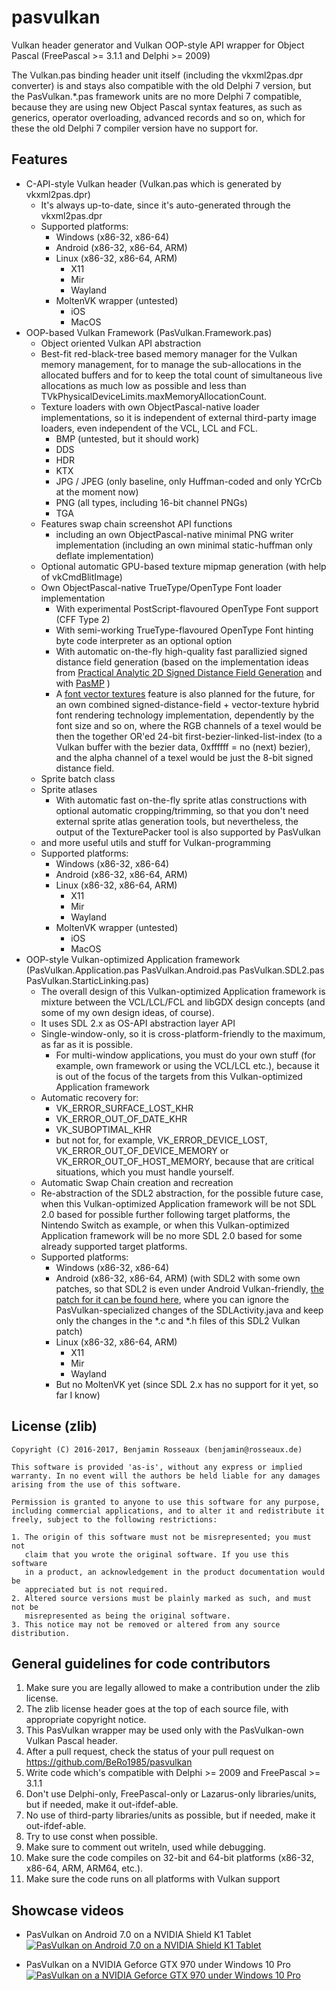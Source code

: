 # pasvulkan

Vulkan header generator and Vulkan OOP-style API wrapper for Object Pascal (FreePascal >= 3.1.1 and Delphi >= 2009)

The Vulkan.pas binding header unit itself (including the vkxml2pas.dpr converter) is and stays also compatible with the old Delphi 7 version, but the PasVulkan.*.pas framework units are no more Delphi 7 compatible, because they are using new Object Pascal syntax features, as such as generics, operator overloading, advanced records and so on, which for these the old Delphi 7 compiler version have no support for.

## Features

- C-API-style Vulkan header (Vulkan.pas which is generated by vkxml2pas.dpr)
    - It's always up-to-date, since it's auto-generated through the vkxml2pas.dpr
    - Supported platforms:
        - Windows (x86-32, x86-64)
        - Android (x86-32, x86-64, ARM)
        - Linux (x86-32, x86-64, ARM)
            - X11
            - Mir
            - Wayland
        - MoltenVK wrapper (untested)
            - iOS
            - MacOS
- OOP-based Vulkan Framework (PasVulkan.Framework.pas)
    - Object oriented Vulkan API abstraction
    - Best-fit red-black-tree based memory manager for the Vulkan memory management, for to manage the sub-allocations in the allocated buffers and for to keep the total count of simultaneous live allocations as much low as possible and less than TVkPhysicalDeviceLimits.maxMemoryAllocationCount.
    - Texture loaders with own ObjectPascal-native loader implementations, so it is independent of external third-party image loaders, even independent of the VCL, LCL and FCL.  
        - BMP (untested, but it should work)
        - DDS
        - HDR
        - KTX
        - JPG / JPEG (only baseline, only Huffman-coded and only YCrCb at the moment now) 
        - PNG (all types, including 16-bit channel PNGs)
        - TGA
    - Features swap chain screenshot API functions
        - including an own ObjectPascal-native minimal PNG writer implementation (including an own minimal static-huffman only deflate implementation)
    - Optional automatic GPU-based texture mipmap generation (with help of vkCmdBlitImage)
    - Own ObjectPascal-native TrueType/OpenType Font loader implementation
        - With experimental PostScript-flavoured OpenType Font support (CFF Type 2)
        - With semi-working TrueType-flavoured OpenType Font hinting byte code interpreter as an optional option
        - With automatic on-the-fly high-quality fast parallizied signed distance field generation (based on the implementation ideas from [Practical Analytic 2D Signed Distance Field Generation](https://web.archive.org/web/20160909051854/http://malideveloper.arm.com/downloads/Presentations/Siggraph16/Practical_Analytic_2D_Signed_Distance_Field_Generation.pdf) and with [PasMP](https://github.com/BeRo1985/pasmp) )
        - A [font vector textures](http://wdobbie.com/post/gpu-text-rendering-with-vector-textures/) feature is also planned for the future, for an own combined signed-distance-field + vector-texture hybrid font rendering technology implementation, dependently by the font size and so on, where the RGB channels of a texel would be then the together OR'ed 24-bit first-bezier-linked-list-index (to a Vulkan buffer with the bezier data, 0xffffff = no (next) bezier), and the alpha channel of a texel would be just the 8-bit signed distance field.
    - Sprite batch class
    - Sprite atlases
        - With automatic fast on-the-fly sprite atlas constructions with optional automatic cropping/trimming, so that you don't need external sprite atlas generation tools, but nevertheless, the output of the TexturePacker tool is also supported by PasVulkan
    - and more useful utils and stuff for Vulkan-programming
    - Supported platforms:
        - Windows (x86-32, x86-64)
        - Android (x86-32, x86-64, ARM)
        - Linux (x86-32, x86-64, ARM)
            - X11
            - Mir
            - Wayland
        - MoltenVK wrapper (untested)
            - iOS
            - MacOS
- OOP-style Vulkan-optimized Application framework (PasVulkan.Application.pas PasVulkan.Android.pas PasVulkan.SDL2.pas PasVulkan.StarticLinking.pas)
    - The overall design of this Vulkan-optimized Application framework is mixture between the VCL/LCL/FCL and libGDX design concepts (and some of my own design ideas, of course).
    - It uses SDL 2.x as OS-API abstraction layer API
    - Single-window-only, so it is cross-platform-friendly to the maximum, as far as it is possible.
        - For multi-window applications, you must do your own stuff (for example, own framework or using the VCL/LCL etc.), because it is out of the focus of the targets from this Vulkan-optimized Application framework
    - Automatic recovery for:
        - VK_ERROR_SURFACE_LOST_KHR
        - VK_ERROR_OUT_OF_DATE_KHR
        - VK_SUBOPTIMAL_KHR
        - but not for, for example, VK_ERROR_DEVICE_LOST, VK_ERROR_OUT_OF_DEVICE_MEMORY or VK_ERROR_OUT_OF_HOST_MEMORY, because that are critical situations, which you must handle yourself.
    - Automatic Swap Chain creation and recreation
    - Re-abstraction of the SDL2 abstraction, for the possible future case, when this Vulkan-optimized Application framework will be not SDL 2.0 based for possible further following target platforms, the Nintendo Switch as example, or when this Vulkan-optimized Application framework will be no more SDL 2.0 based for some already supported target platforms.  
    - Supported platforms:
        - Windows (x86-32, x86-64)
        - Android (x86-32, x86-64, ARM) (with SDL2 with some own patches, so that SDL2 is even under Android Vulkan-friendly, [the patch for it can be found here](https://github.com/BeRo1985/pasvulkan/blob/master/libs/sdl20androidarm32/sdl2_vulkan.patch), where you can ignore the PasVulkan-specialized changes of the SDLActivity.java and keep only the changes in the *.c and *.h files of this SDL2 Vulkan patch)
        - Linux (x86-32, x86-64, ARM)
            - X11
            - Mir
            - Wayland
        - But no MoltenVK yet (since SDL 2.x has no support for it yet, so far I know) 
            
## License (zlib)

    Copyright (C) 2016-2017, Benjamin Rosseaux (benjamin@rosseaux.de)          
                                                                             
    This software is provided 'as-is', without any express or implied          
    warranty. In no event will the authors be held liable for any damages      
    arising from the use of this software.                                     
                                                                             
    Permission is granted to anyone to use this software for any purpose,     
    including commercial applications, and to alter it and redistribute it    
    freely, subject to the following restrictions:                            
 
    1. The origin of this software must not be misrepresented; you must not    
       claim that you wrote the original software. If you use this software    
       in a product, an acknowledgement in the product documentation would be  
       appreciated but is not required.                                        
    2. Altered source versions must be plainly marked as such, and must not be 
       misrepresented as being the original software.                          
    3. This notice may not be removed or altered from any source distribution. 
     
## General guidelines for code contributors 

 1. Make sure you are legally allowed to make a contribution under the zlib license.
 2. The zlib license header goes at the top of each source file, with appropriate copyright notice.
 3. This PasVulkan wrapper may be used only with the PasVulkan-own Vulkan Pascal header.
 4. After a pull request, check the status of your pull request on https://github.com/BeRo1985/pasvulkan
 5. Write code which's compatible with Delphi >= 2009 and FreePascal >= 3.1.1 
 6. Don't use Delphi-only, FreePascal-only or Lazarus-only libraries/units, but if needed, make it out-ifdef-able.
 7. No use of third-party libraries/units as possible, but if needed, make it out-ifdef-able.                       
 8. Try to use const when possible.
 9. Make sure to comment out writeln, used while debugging.
 10. Make sure the code compiles on 32-bit and 64-bit platforms (x86-32, x86-64, ARM, ARM64, etc.).
 11. Make sure the code runs on all platforms with Vulkan support           
          
## Showcase videos

- PasVulkan on Android 7.0 on a NVIDIA Shield K1 Tablet
  [![PasVulkan on Android 7.0 on a NVIDIA Shield K1 Tablet](https://img.youtube.com/vi/uL4-fAxUqGg/0.jpg?a)](https://www.youtube.com/watch?v=uL4-fAxUqGg)

- PasVulkan on a NVIDIA Geforce GTX 970 under Windows 10 Pro
  [![PasVulkan on a NVIDIA Geforce GTX 970 under Windows 10 Pro](https://img.youtube.com/vi/6nWdgry84vM/0.jpg)](https://www.youtube.com/watch?v=6nWdgry84vM)
